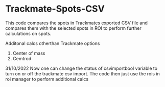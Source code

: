 # Trackmate-Spots-CSV
This code compares the spots in Trackmates exported CSV file and compares them with the selected spots in ROI to perform further calculations on spots.

Additonal calcs otherthan Trackmate options
  1. Center of mass
  2. Cemtrod

31/10/2022
Now one can change the status of csvimportbool variable to turn on or off the trackmate csv import. The code then just use the rois in roi manager to perform additional calcs
